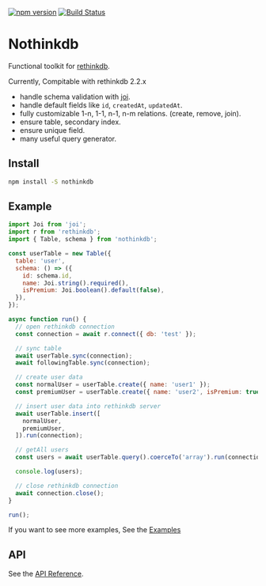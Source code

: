 [![npm version](https://badge.fury.io/js/nothinkdb.svg)](https://badge.fury.io/js/nothinkdb) [![Build Status](https://travis-ci.org/ediket/nothinkdb.svg?branch=master)](https://travis-ci.org/ediket/nothinkdb)

# Nothinkdb

Functional toolkit for [rethinkdb](https://www.rethinkdb.com/api/javascript/).

Currently, Compitable with rethinkdb 2.2.x

- handle schema validation with [joi](https://github.com/hapijs/joi).
- handle default fields like `id`, `createdAt`, `updatedAt`.
- fully customizable 1-n, 1-1, n-1, n-m relations. (create, remove, join).
- ensure table, secondary index.
- ensure unique field.
- many useful query generator.

## Install

```bash
npm install -S nothinkdb
```

## Example

```js
import Joi from 'joi';
import r from 'rethinkdb';
import { Table, schema } from 'nothinkdb';

const userTable = new Table({
  table: 'user',
  schema: () => ({
    id: schema.id,
    name: Joi.string().required(),
    isPremium: Joi.boolean().default(false),
  }),
});

async function run() {
  // open rethinkdb connection
  const connection = await r.connect({ db: 'test' });

  // sync table
  await userTable.sync(connection);
  await followingTable.sync(connection);

  // create user data
  const normalUser = userTable.create({ name: 'user1' });
  const premiumUser = userTable.create({ name: 'user2', isPremium: true });

  // insert user data into rethinkdb server
  await userTable.insert([
    normalUser,
    premiumUser,
  ]).run(connection);

  // getAll users
  const users = await userTable.query().coerceTo('array').run(connection);

  console.log(users);

  // close rethinkdb connection
  await connection.close();
}

run();
```

If you want to see more examples, See the [Examples](https://github.com/ediket/nothinkdb/tree/master/examples)


## API

See the [API Reference](https://github.com/ediket/nothinkdb/blob/master/API.md).
